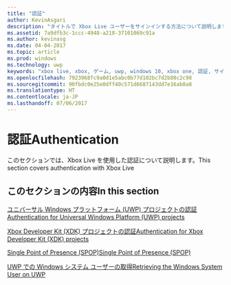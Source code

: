 ```yaml
---
title: "認証"
author: KevinAsgari
description: "タイトルで Xbox Live ユーザーをサインインする方法について説明します。"
ms.assetid: 7a9dfb3c-1ccc-4948-a218-37101069c91a
ms.author: kevinasg
ms.date: 04-04-2017
ms.topic: article
ms.prod: windows
ms.technology: uwp
keywords: "xbox live, xbox, ゲーム, uwp, windows 10, xbox one, 認証, サインイン"
ms.openlocfilehash: 7923968fc9a0d1e5abc0b77d102bc7d2b88c2c98
ms.sourcegitcommit: 90fbdc0e25e0dff40c571d6687143dd7e16ab8a8
ms.translationtype: HT
ms.contentlocale: ja-JP
ms.lasthandoff: 07/06/2017
---
```

# <a name="authentication"></a><span data-ttu-id="e3ada-104">認証</span><span class="sxs-lookup"><span data-stu-id="e3ada-104">Authentication</span></span>

<span data-ttu-id="e3ada-105">このセクションでは、Xbox Live を使用した認証について説明します。</span><span class="sxs-lookup"><span data-stu-id="e3ada-105">This section covers authentication with Xbox Live</span></span>

## <a name="in-this-section"></a><span data-ttu-id="e3ada-106">このセクションの内容</span><span class="sxs-lookup"><span data-stu-id="e3ada-106">In this section</span></span>

[<span data-ttu-id="e3ada-107">ユニバーサル Windows プラットフォーム (UWP) プロジェクトの認証</span><span class="sxs-lookup"><span data-stu-id="e3ada-107">Authentication for Universal Windows Platform (UWP) projects</span></span>](authentication-for-UWP-projects.md)

[<span data-ttu-id="e3ada-108">Xbox Developer Kit (XDK) プロジェクトの認証</span><span class="sxs-lookup"><span data-stu-id="e3ada-108">Authentication for Xbox Developer Kit (XDK) projects</span></span>](authentication-for-XDK-projects.md)

[<span data-ttu-id="e3ada-109">Single Point of Presence (SPOP)</span><span class="sxs-lookup"><span data-stu-id="e3ada-109">Single Point of Presence (SPOP)</span></span>](single-point-of-presence.md)

[<span data-ttu-id="e3ada-110">UWP での Windows システム ユーザーの取得</span><span class="sxs-lookup"><span data-stu-id="e3ada-110">Retrieving the Windows System User on UWP</span></span>](retrieving-windows-system-user-on-UWP.md)
